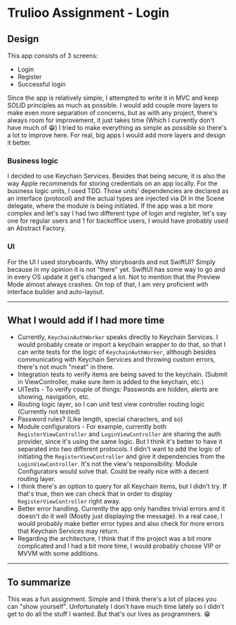 # Trulioo Assignment - Login

## Design
This app consists of 3 screens:
- Login
- Register
- Successful login
  

Since the app is relatively simple, I attempted to write it in MVC and keep SOLID principles as much as possible.
I would add couple more layers to make even more separation of concerns, but as with any project, there's always room for improvement, it just takes time (Which I currently don't have much of 😁)
I tried to make everything as simple as possible so there's a lot to improve here. For real, big apps I would add more layers and design it better.

### Business logic
I decided to use Keychain Services. Besides that being secure, it is also the way Apple recommends for storing credentials on an app locally.
For the business logic units, I used TDD.
Those units' dependencies are declared as an interface (protocol) and the actual types are injected via DI in the Scene delegate, where the module is being initiated.
If the app was a bit more complex and let's say I had two different type of login and register, let's say one for regular users and 1 for backoffice users, I would have probably used an Abstract Factory.

### UI
For the UI I used storyboards.
Why storyboards and not SwiftUI? Simply because in my opinion it is not "there" yet. SwiftUI has some way to go and in every OS update it get's changed a lot. Not to mention that the Preview Mode almost always crashes. On top of that, I am very proficient with interface builder and auto-layout.

-----
## What I would add if I had more time
- Currently, `KeychainAuthWorker` speaks directly to Keychain Services. I would probably create or import a keychain wrapper to do that, so that I can write tests for the logic of `KeychainAuthWorker`, although besides communicating with Keychain Services and throwing custom errors, there's not much "meat" in there. 
- Integration tests to verify items are being saved to the keychain. (Submit in ViewController, make sure item is added to the keychain, etc.)
- UITests - To verify couple of things: Passwords are hidden, alerts are showing, navigation, etc.
- Routing logic layer, so I can unit test view controller routing logic (Currently not tested)
- Password rules? (Like length, special characters, and so)
- Module configurators - For example, currently both `RegisterViewController` and `LoginViewController` are sharing the auth provider, since it's using the same logic. But I think it's better to have it separated into two different protocols. I didn't want to add the logic of initiating the `RegisterViewController` and give it dependencies from the `LoginViewController`. It's not the view's responsibility. Module Configurators would solve that. Could be really nice with a decent routing layer.
- I think there's an option to query for all Keychain items, but I didn't try. If that's true, then we can check that in order to display `RegisterViewController` right away.
- Better error handling. Currently the app only handles trivial errors and it doesn't do it well (Mostly just displaying the message). In a real case, I would probably make better error types and also check for more errors that Keychain Services may return.
- Regarding the architecture, I think that if the project was a bit more complicated and I had a bit more time, I would probably choose VIP or MVVM with some additions. 
-----
## To summarize
This was a fun assignment. Simple and I think there's a lot of places you can "show yourself".
Unfortunately I don't have much time lately so I didn't get to do all the stuff I wanted. But that's our lives as programmers. 😁
